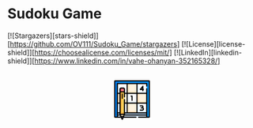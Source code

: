 # Sudoku Game

[![Stargazers][stars-shield]][https://github.com/OV111/Sudoku_Game/stargazers]
[![License][license-shield]][https://choosealicense.com/licenses/mit/]
[![LinkedIn][linkedin-shield]][https://www.linkedin.com/in/vahe-ohanyan-352165328/]

<!-- PROJECT LOGO -->
<br />
<div align="center">
  <a href="https://github.com/OV111/Sudoku_Game">
    <img src="sudoku.png" alt="Logo" width="80" height="80">
  </a>  
</div>